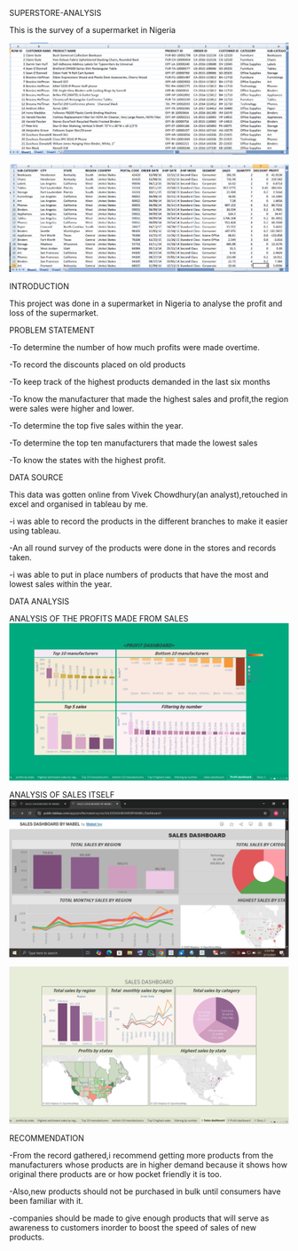 SUPERSTORE-ANALYSIS

This is the survey of a supermarket in Nigeria

![](https://github.com/chymab/superstore-analysis/blob/main/SUPERSTORE1.png)


![](https://github.com/chymab/superstore-analysis/blob/main/SUPERSTORE2.png)



INTRODUCTION

This project was done in a supermarket in Nigeria to analyse the profit and loss of the supermarket.

PROBLEM STATEMENT

-To determine the number of how much profits were made overtime.

-To record the discounts placed on old products

-To keep track of the highest products demanded in the last six months

-To know the manufacturer that made the highest sales and profit,the region were sales were higher and lower.

-To determine the top five sales within the year.

-To determine the top ten manufacturers that made the lowest sales

-To know the states with the highest profit.


DATA SOURCE

This data was gotten online from Vivek Chowdhury(an analyst),retouched in excel and organised in tableau by me.

-i was able  to record the products in the different branches to make it easier using tableau.

-An all round survey of the products were done  in the stores and records taken.

-i was able to put in place numbers of products that have the most and lowest sales within the year.


DATA ANALYSIS

ANALYSIS OF THE PROFITS MADE FROM SALES
![](https://github.com/chymab/superstore-analysis/blob/main/profit%20dasboard.png) 

ANALYSIS OF SALES ITSELF
 ![](https://github.com/chymab/superstore-analysis/blob/main/sales%20dashboard2.png) 

 
![image](https://github.com/chymab/superstore-analysis/blob/main/sales%20dashboard.png)


RECOMMENDATION

-From the record gathered,i recommend getting more products from the manufacturers whose products are in higher demand because it shows how original there products are or how pocket friendly it is too.

-Also,new products should not be purchased in bulk until consumers have been familiar with it.

-companies should be made to give enough products that will serve as awareness to customers inorder to boost the speed of sales of new products.

    






